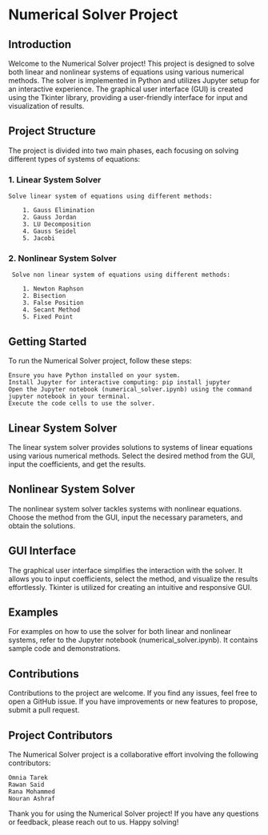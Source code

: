 # Numerical Solver Project
## Introduction

Welcome to the Numerical Solver project! This project is designed to solve both linear and nonlinear systems of equations using various numerical methods. The solver is implemented in Python and utilizes Jupyter setup for an interactive experience. The graphical user interface (GUI) is created using the Tkinter library, providing a user-friendly interface for input and visualization of results.
## Project Structure

The project is divided into two main phases, each focusing on solving different types of systems of equations:

### 1. Linear System Solver
    Solve linear system of equations using different methods:
    
        1. Gauss Elimination
        2. Gauss Jordan
        3. LU Decomposition
        4. Gauss Seidel
        5. Jacobi

 ### 2. Nonlinear System Solver
     Solve non linear system of equations using different methods:
     
        1. Newton Raphson
        2. Bisection
        3. False Position
        4. Secant Method
        5. Fixed Point

## Getting Started

To run the Numerical Solver project, follow these steps:

    Ensure you have Python installed on your system.
    Install Jupyter for interactive computing: pip install jupyter
    Open the Jupyter notebook (numerical_solver.ipynb) using the command jupyter notebook in your terminal.
    Execute the code cells to use the solver.

## Linear System Solver

The linear system solver provides solutions to systems of linear equations using various numerical methods. Select the desired method from the GUI, input the coefficients, and get the results.
## Nonlinear System Solver

The nonlinear system solver tackles systems with nonlinear equations. Choose the method from the GUI, input the necessary parameters, and obtain the solutions.
## GUI Interface

The graphical user interface simplifies the interaction with the solver. It allows you to input coefficients, select the method, and visualize the results effortlessly. Tkinter is utilized for creating an intuitive and responsive GUI.
## Examples

For examples on how to use the solver for both linear and nonlinear systems, refer to the Jupyter notebook (numerical_solver.ipynb). It contains sample code and demonstrations.
## Contributions

Contributions to the project are welcome. If you find any issues, feel free to open a GitHub issue. If you have improvements or new features to propose, submit a pull request.

## Project Contributors

The Numerical Solver project is a collaborative effort involving the following contributors:

    Omnia Tarek
    Rawan Said
    Rana Mohammed
    Nouran Ashraf
Thank you for using the Numerical Solver project! If you have any questions or feedback, please reach out to us. Happy solving!
